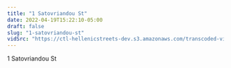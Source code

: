 ```yaml
---
title: "1 Satovriandou St"
date: 2022-04-19T15:22:10-05:00
draft: false
slug: "1-satovriandou-st"
vidSrc: "https://ctl-hellenicstreets-dev.s3.amazonaws.com/transcoded-videos/1%20Satovriandou%20St.mp4"
---
```


1 Satovriandou St
